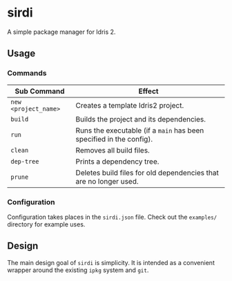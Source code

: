 # sirdi
A simple package manager for Idris 2.

## Usage

### Commands

| Sub Command | Effect |
| --- | --- |
| `new <project_name>` | Creates a template Idris2 project. |
| `build` | Builds the project and its dependencies. |
| `run` | Runs the executable (if a `main` has been specified in the config). |
| `clean` | Removes all build files. |
| `dep-tree` | Prints a dependency tree. |
| `prune` | Deletes build files for old dependencies that are no longer used. |

### Configuration

Configuration takes places in the `sirdi.json` file. Check out the `examples/` directory for example uses.


## Design

The main design goal of `sirdi` is simplicity. It is intended as a convenient wrapper around the existing `ipkg` system and `git`.
